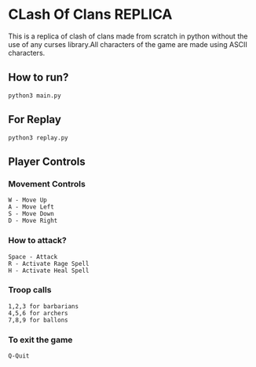 # CLash Of Clans REPLICA
This is a replica of clash of clans made from scratch in python without the use of any curses library.All characters of the game are made using ASCII characters.
## How to run?
```
python3 main.py
```
## For Replay
```
python3 replay.py
```
## Player Controls
### Movement Controls
```
W - Move Up
A - Move Left
S - Move Down
D - Move Right
```
### How to attack?
```
Space - Attack
R - Activate Rage Spell
H - Activate Heal Spell
```
### Troop calls
```
1,2,3 for barbarians 
4,5,6 for archers 
7,8,9 for ballons
```
### To exit the game
```
Q-Quit
```


